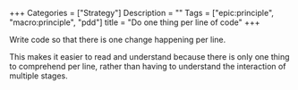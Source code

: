 +++
Categories = ["Strategy"]
Description = ""
Tags = ["epic:principle", "macro:principle", "pdd"]
title = "Do one thing per line of code"
+++

Write code so that there is one change happening per line.

This makes it easier to read and understand because there is only one thing to comprehend per line, rather than having to understand the interaction of multiple stages.

```js

```
